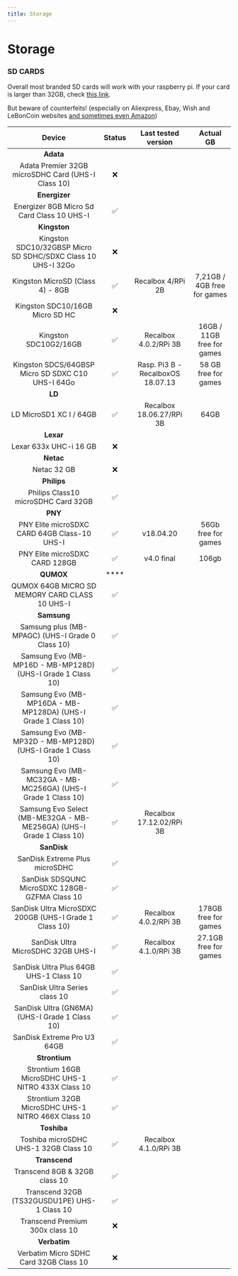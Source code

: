 ```yaml
---
title: Storage
---
```


# Storage

### SD CARDS <a id="sd-cards"></a>

Overall most branded SD cards will work with your raspberry pi. If your card is larger than 32GB, check [this link](https://www.raspberrypi.org/documentation/installation/sdxc_formatting.md).

But beware of counterfeits! \(especially on Aliexpress, Ebay, Wish and LeBonCoin websites [and sometimes even Amazon](https://www.cpchardware.com/when-amazon-opens-opens-a-swap-conf-sandisk/)\)

| Device | Status | Last tested version | Actual GB |
| :---: | :---: | :---: | :---: |
| **Adata** |  |  |  |
| Adata Premier 32GB microSDHC Card \(UHS-I Class 10\) | ​❌​ | ​ | ​ |
| **Energizer** |  |  |  |
| Energizer 8GB Micro Sd Card Class 10 UHS-I | ​✅​ | ​ | ​ |
| **Kingston** |  |  |  |
| Kingston SDC10/32GBSP Micro SD SDHC/SDXC Class 10 UHS-I 32Go | ​❌​ | ​ | ​ |
| Kingston MicroSD \(Class 4\) - 8GB | ​✅​ | Recalbox 4/RPi 2B | 7,21GB / 4GB free for games |
| Kingston SDC10/16GB Micro SD HC | ​❌​ | ​ | ​ |
| Kingston SDC10G2/16GB | ​✅​ | Recalbox 4.0.2/RPi 3B | 16GB / 11GB free for games |
| Kingston SDCS/64GBSP Micro SD SDXC C10 UHS-I 64Go | ​✅​ | Rasp. Pi3 B - RecalboxOS 18.07.13 | 58 GB free for games |
| **LD** |  |  |  |
| LD MicroSD1 XC I / 64GB | ​✅​ | Recalbox 18.06.27/RPi 3B | 64GB |
| **Lexar** |  |  |  |
| Lexar 633x UHC-i 16 GB | ​❌​ | ​ | ​ |
| **Netac** |  |  |  |
| Netac 32 GB | ​❌​ | ​ | ​ |
| **Philips** |  |  |  |
| Philips Class10 microSDHC Card 32GB | ​✅​ | ​ | ​ |
| **PNY** |  |  |  |
| PNY Elite microSDXC CARD 64GB Class-10 UHS-I | ​✅​ | v18.04.20 | 56Gb free for games |
| PNY Elite microSDXC CARD 128GB | ​✅​ | v4.0 final | 106gb |
| **QUMOX** | \*\*\*\* |  |  |
| QUMOX 64GB MICRO SD MEMORY CARD CLASS 10 UHS-I | ​✅​ | ​ | ​ |
| **Samsung** |  |  |  |
| Samsung plus \(MB-MPAGC\) \(UHS-I Grade 0 Class 10\) | ​✅​ | ​ | ​ |
| Samsung Evo \(MB-MP16D - MB-MP128D\) \(UHS-I Grade 1 Class 10\) | ​✅​ | ​ | ​ |
| Samsung Evo \(MB-MP16DA - MB-MP128DA\) \(UHS-I Grade 1 Class 10\) | ​✅​ | ​ | ​ |
| Samsung Evo \(MB-MP32D - MB-MP128D\) \(UHS-I Grade 1 Class 10\) | ​✅​ | ​ | ​ |
| Samsung Evo \(MB-MC32GA - MB-MC256GA\) \(UHS-I Grade 1 Class 10\) | ​✅​ | ​ | ​ |
| Samsung Evo Select \(MB-ME32GA - MB-ME256GA\) \(UHS-I Grade 1 Class 10\) | ​✅​ | Recalbox 17.12.02/RPi 3B | ​ |
| **SanDisk** |  |  |  |
| SanDisk Extreme Plus microSDHC | ​✅​ | ​ | ​ |
| SanDisk SDSQUNC MicroSDXC 128GB-GZFMA Class 10 | ​✅​ | ​ | ​ |
| SanDisk Ultra MicroSDXC 200GB \(UHS-I Grade 1 Class 10\) | ​✅​ | Recalbox 4.0.2/RPi 3B | 178GB free for games |
| SanDisk Ultra MicroSDHC 32GB UHS-I | ​✅​ | Recalbox 4.1.0/RPi 3B | 27.1GB free for games |
| SanDisk Ultra Plus 64GB UHS-1 Class 10 | ​✅​ | ​ | ​ |
| SanDisk Ultra Series class 10 | ​✅​ | ​ | ​ |
| SanDisk Ultra \(GN6MA\) \(UHS-I Grade 1 Class 10\) | ​✅​ | ​ | ​ |
| SanDisk Extreme Pro U3 64GB | ​✅​ |  | ​ |
| **Strontium** |  |  |  |
| Strontium 16GB MicroSDHC UHS-1 NITRO 433X Class 10 | ✅ |  |  |
| Strontium 32GB MicroSDHC UHS-1 NITRO 466X Class 10 | ✅ |  |  |
| **Toshiba** |  |  |  |
| Toshiba microSDHC UHS-1 32GB Class 10 | ​✅​ | Recalbox 4.1.0/RPi 3B |  |
| **Transcend** |  |  |  |
| Transcend 8GB & 32GB class 10 | ​✅​ |  |  |
| Transcend 32GB \(TS32GUSDU1PE\) UHS-1 Class 10 | ​✅​ | ​ | ​ |
| Transcend Premium 300x class 10 | ​❌​ | ​ | ​ |
| **Verbatim** |  |  |  |
| Verbatim Micro SDHC Card 32GB Class 10 | ​❌​ |  |  |

